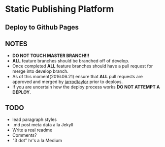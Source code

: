 Static Publishing Platform
==========================

## Deploy to Github Pages

## NOTES

* __DO NOT TOUCH MASTER BRANCH!!!__
* __ALL__ feature branches should be branched off of develop.
* Once completed __ALL__ feature branches should have a pull request for merge into develop branch.
* As of this moment(2016.06.21) ensure that __ALL__ pull requests are approved and merged by [jarrodtaylor](https://github.com/jarrodtaylor) prior to deploys.
* If you are uncertain how the deploy process works __DO NOT ATTEMPT A DEPLOY__.

## TODO

- lead paragraph styles
- .md post meta data a la Jekyll
- Write a real readme
- Comments?
- "3 dot" hr's a la Medium
